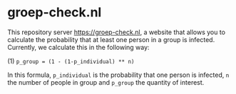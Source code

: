 # groep-check.nl

This repository server https://groep-check.nl, a website that allows you to calculate the probability that at least one person in a group is infected.
Currently, we calculate this in the following way:

(1) `p_group = (1 - (1-p_individual) ** n)`

In this formula, `p_individual` is the probability that one person is infected, `n` the number of people in group and `p_group` the quantity of interest.
